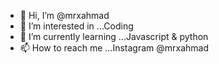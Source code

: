 - 👋 Hi, I’m @mrxahmad
- 👀 I’m interested in ...Coding
- 🌱 I’m currently learning ...Javascript & python
- 📫 How to reach me ...Instagram @mrxahmad

<!---
mrxahmad/mrxahmad is a ✨ special ✨ repository because its `README.md` (this file) appears on your GitHub profile.
You can click the Preview link to take a look at your changes.
--->
